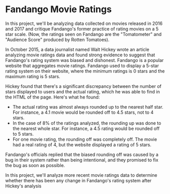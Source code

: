 # Fandango Movie Ratings
In this project, we'll be analyzing data collected on movies released in 2016 and 2017 and critique Fandango's former practice of rating movies on a 5 star scale. (Now, the ratings seen on Fandango are the "Tomatometer" and "Audience Score" produced by Rotten Tomatoes).

In October 2015, a data journalist named Walt Hickey wrote an article analyzing movie ratings data and found strong evidence to suggest that Fandango's rating system was biased and dishonest. Fandango is a popular website that aggregates movie ratings. Fandango used to display a 5-star rating system on their website, where the minimum ratings is 0 stars and the maximum rating is 5 stars.

Hickey found that there's a significant discrepancy between the number of stars displayed to users and the actual rating, which he was able to find in the HTML of the page. Here's what he found:

* The actual rating was almost always rounded up to the nearest half star. For instance, a 4.1 movie would be rounded off to 4.5 stars, not to 4 stars.
* In the case of 8% of the ratings analyzed, the rounding up was done to the nearest whole star. For instance, a 4.5 rating would be rounded off to 5 stars.
* For one movie rating, the rounding off was completely off. The movie had a real rating of 4, but the website displayed a rating of 5 stars.

Fandango's officials replied that the biased rounding off was caused by a bug in their system rather than being intentional, and they promised to fix the bug as soon as possible.

In this project, we'll analyze more recent movie ratings data to determine whether there has been any change in Fandango's rating system after Hickey's analysis
